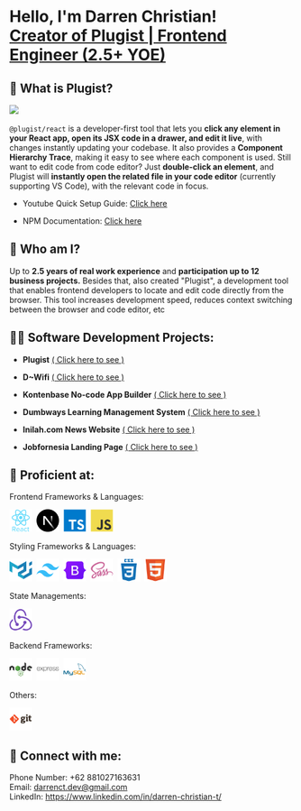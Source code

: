 <h1>Hello, I'm Darren Christian! <br/><a href="https://www.linkedin.com/in/darren-christian-t/">Creator of Plugist | Frontend Engineer (2.5+ YOE)</a>


<h2>🤔 What is Plugist?</h2>

<img src="https://github.com/darren-ctj/plugist-assets/blob/main/Plugist%20-%20NPM%20Quick%20Preview.gif?raw=true" width="800">

<code>@plugist/react</code> is a developer-first tool that lets you **click any element in your React app, open its JSX code in a drawer, and edit it live**, with changes instantly updating your codebase. It also provides a **Component Hierarchy Trace**, making it easy to see where each component is used. Still want to edit code from code editor? Just **double-click an element**, and Plugist will **instantly open the related file in your code editor** (currently supporting VS Code), with the relevant code in focus. 

- Youtube Quick Setup Guide: <a href="https://youtu.be/mIgzs3mYTsw?si=-jWKK6FDn2C2cqVA">Click here</a>

- NPM Documentation: <a href="https://npmjs.com/package/@plugist/react">Click here</a>


<h2>🤔 Who am I?</h2>

Up to <b>2.5 years of real work experience</b> and <b>participation up to 12 business projects.</b> Besides that, also created "Plugist", a development
tool that enables frontend developers to locate and edit code directly
from the browser. This tool increases development speed, reduces
context switching between the browser and code editor, etc


<h2>👨‍💻 Software Development Projects:</h2>

- <b>Plugist</b> <a href="https://npmjs.com/package/@plugist/react">( Click here to see )</a>

- <b>D~Wifi</b> <a href="https://portal.dwifi.id/">( Click here to see )</a>

- <b>Kontenbase No-code App Builder</b> <a href="https://kontenbase.com/">( Click here to see )</a>
  
- <b>Dumbways Learning Management System</b> <a href="https://dumbways.id/">( Click here to see )</a>

- <b>Inilah.com News Website</b> <a href="https://inilah.com/">( Click here to see )</a>
    
- <b>Jobfornesia Landing Page</b> <a href="https://jobfornesia-v2-www.vercel.app/">( Click here to see )</a>

<h2>📱 Proficient at:</h2>

<div>
  <p>Frontend Frameworks & Languages:</p>
  <img src="https://github.com/devicons/devicon/blob/master/icons/react/react-original-wordmark.svg" title="React" alt="React" width="40" height="40"/>&nbsp;
  <img src="https://github.com/devicons/devicon/blob/master/icons/nextjs/nextjs-original.svg" title="Next" alt="Next" width="40" height="40"/>&nbsp;
  <img src="https://github.com/devicons/devicon/blob/master/icons/typescript/typescript-original.svg" title="TypeScript" alt="TypeScript" width="40" height="40"/>&nbsp;
  <img src="https://github.com/devicons/devicon/blob/master/icons/javascript/javascript-original.svg" title="JavaScript" alt="JavaScript" width="40" height="40"/>&nbsp;

  <p>Styling Frameworks & Languages:</p>
  <img src="https://github.com/devicons/devicon/blob/master/icons/materialui/materialui-original.svg" title="Material UI" alt="Material UI" width="40" height="40"/>&nbsp;
  <img src="https://github.com/devicons/devicon/blob/master/icons/tailwindcss/tailwindcss-original.svg" title="TailwindCSS" alt="TailwindCSS" width="40" height="40"/>&nbsp;
  <img src="https://github.com/devicons/devicon/blob/master/icons/bootstrap/bootstrap-original.svg" title="Bootstrap" alt="Bootstrap" width="40" height="40"/>&nbsp;
  <img src="https://github.com/devicons/devicon/blob/master/icons/sass/sass-original.svg" title="Sass" alt="Sass" width="40" height="40"/>&nbsp;
  <img src="https://github.com/devicons/devicon/blob/master/icons/css3/css3-plain-wordmark.svg"  title="CSS3" alt="CSS" width="40" height="40"/>&nbsp;
  <img src="https://github.com/devicons/devicon/blob/master/icons/html5/html5-original.svg" title="HTML5" alt="HTML" width="40" height="40"/>&nbsp;

  <p>State Managements:</p>
  <img src="https://github.com/devicons/devicon/blob/master/icons/redux/redux-original.svg" title="Redux" alt="Redux " width="40" height="40"/>&nbsp;

  <p>Backend Frameworks:</p>
  <img src="https://github.com/devicons/devicon/blob/master/icons/nodejs/nodejs-original-wordmark.svg" title="NodeJS" alt="NodeJS" width="40" height="40"/>&nbsp;
  <img src="https://github.com/devicons/devicon/blob/master/icons/express/express-original-wordmark.svg" title="ExpressJS"  alt="ExpressJS" width="40" height="40"/>&nbsp;
  <img src="https://github.com/devicons/devicon/blob/master/icons/mysql/mysql-original-wordmark.svg" title="MySQL"  alt="MySQL" width="40" height="40"/>&nbsp;  
  
  <p>Others:</p>
  <img src="https://github.com/devicons/devicon/blob/master/icons/git/git-original-wordmark.svg" title="Git"  alt="Git" width="40" height="40"/>&nbsp; 
</div>


<h2> 🤳 Connect with me:</h2>

Phone Number: +62 881027163631
</br>
Email: <a href="darrenct.dev@gmail.com">darrenct.dev@gmail.com</a>
</br>
LinkedIn: <a href="https://www.linkedin.com/in/darren-christian-t/"> https://www.linkedin.com/in/darren-christian-t/</a>
